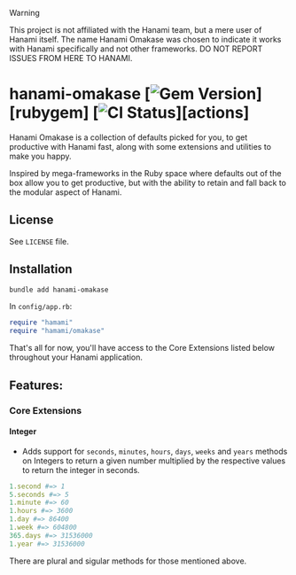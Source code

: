 > [!WARNING]
> This project is not affiliated with the Hanami team, but a mere user of Hanami itself.  The name Hanami Omakase was chosen to indicate it works with Hanami specifically and not other frameworks. DO NOT REPORT ISSUES FROM HERE TO HANAMI.

# hanami-omakase [![Gem Version](https://badge.fury.io/rb/hanami-omakase.svg)][rubygem] [![CI Status](https://github.com/afomera/hanami-omakase/workflows/CI/badge.svg)][actions]

Hanami Omakase is a collection of defaults picked for you, to get productive with Hanami fast, along with some extensions and utilities to make you happy.

Inspired by mega-frameworks in the Ruby space where defaults out of the box allow you to get productive, but with the ability to retain and fall back to the modular aspect of Hanami.

## License

See `LICENSE` file.

## Installation

```sh
bundle add hanami-omakase
```

In `config/app.rb`:

```rb
require "hamami"
require "hamami/omakase"
```

That's all for now, you'll have access to the Core Extensions listed below throughout your Hanami application.

## Features:

### Core Extensions

#### Integer

- Adds support for `seconds`, `minutes`, `hours`, `days`, `weeks` and `years` methods on Integers to return a given number multiplied by the respective values to return the integer in seconds.

```ruby
1.second #=> 1
5.seconds #=> 5
1.minute #=> 60
1.hours #=> 3600
1.day #=> 86400
1.week #=> 604800
365.days #=> 31536000
1.year #=> 31536000
```

There are plural and sigular methods for those mentioned above.
